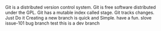 Git is a distributed version control system.
Git is free software distributed under the GPL.
Git has a mutable index called stage.
Git tracks changes.
Just Do it
Creating a new branch is quick and Simple.
have a fun.
slove issue-101
bug branch test
this is a dev branch
